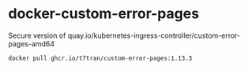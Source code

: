 # docker-custom-error-pages
Secure version of quay.io/kubernetes-ingress-controller/custom-error-pages-amd64

    docker pull ghcr.io/t7tran/custom-error-pages:1.13.3
